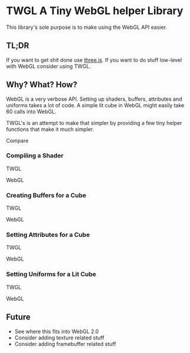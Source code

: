 TWGL A Tiny WebGL helper Library
================================

This library's sole purpose is to make using the WebGL API easier.

## TL;DR

If you want to get shit done use [three.js](http://threejs.org). If you want
to do stuff low-level with WebGL consider using TWGL.

## Why? What? How?

WebGL is a very verbose API. Setting up shaders, buffers, attributes and uniforms
takes a lot of code. A simple lit cube in WebGL might easily take 60 calls into WebGL.

TWGL's is an attempt to make that simpler by providing a few tiny helper functions
that make it much simpler.

Compare

### Compiling a Shader

TWGL

WebGL

### Creating Buffers for a Cube

TWGL

WebGL

### Setting Attributes for a Cube

TWGL

WebGL

### Setting Uniforms for a Lit Cube

TWGL

WebGL

## Future

*   See where this fits into WebGL 2.0
*   Consider adding texture related stuff
*   Consider adding framebuffer related stuff
